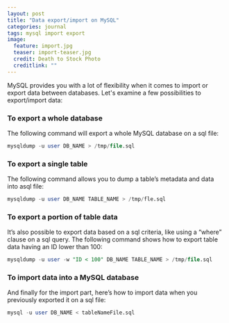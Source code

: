 ```yaml
---
layout: post
title: "Data export/import on MySQL"
categories: journal
tags: mysql import export
image:
  feature: import.jpg
  teaser: import-teaser.jpg
  credit: Death to Stock Photo
  creditlink: ""
---
```


MySQL provides you with a lot of flexibility when it comes to import or export data between databases.
Let's examine a few possibilities to export/import data:

### To export a whole database

The following command will export a whole MySQL database on a sql file:

```sql
mysqldump -u user DB_NAME > /tmp/file.sql
```

### To export a single table

The following command allows you to dump a table’s metadata and data into asql file:

```sql
mysqldump -u user DB_NAME TABLE_NAME > /tmp/fle.sql
```

### To export a portion of table data

It’s also possible to export data based on a sql criteria, like using a “where” clause on a sql query.
The following command shows how to export table data having an ID lower than 100:

```sql
mysqldump -u user -w "ID < 100" DB_NAME TABLE_NAME > /tmp/file.sql
```

### To import data into a MySQL database

And finally for the import part, here’s how to import data when you previously exported it on a sql file:

```sql
mysql -u user DB_NAME < tableNameFile.sql
```
